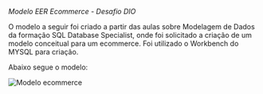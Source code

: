 *Modelo EER Ecommerce - Desafio DIO*

O modelo a seguir foi criado a partir das aulas sobre Modelagem de Dados da formação SQL Database Specialist, onde foi solicitado a criação de um modelo conceitual para um ecommerce. 
Foi utilizado o Workbench do MYSQL para criação. 

Abaixo segue o modelo:

![Modelo ecommerce](https://user-images.githubusercontent.com/96206813/232251927-387d6292-8955-428b-927f-c0a202d1351d.png)

